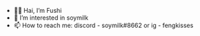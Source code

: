 - 👋😸 Hai, I’m Fushi
- 👀 I’m interested in soymilk
- 📫 How to reach me: discord - soymilk#8662 or ig - fengkisses

<!---
straygarfield/straygarfield is a ✨ special ✨ repository because her `README.md` (this file) appears on your GitHub profile.
You can click the Preview link to take a look at your changes.
--->
